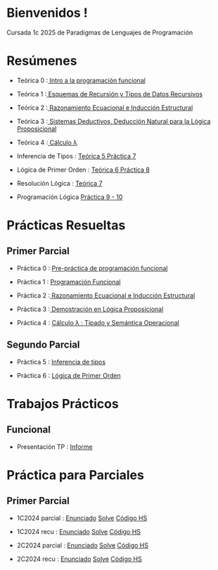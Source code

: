 # Bienvenidos !
Cursada 1c 2025 de Paradigmas de Lenguajes de Programación

# Resúmenes
- Teórica 0 :[ Intro a la programación funcional](https://github.com/ToniusRetonius/plp/blob/main/Res%C3%BAmenes/T0.pdf)

- Teórica 1 :[ Esquemas de Recursión y Tipos de Datos Recursivos](https://github.com/ToniusRetonius/plp/blob/main/Res%C3%BAmenes/T1.pdf)

- Teórica 2 :[ Razonamiento Ecuacional e Inducción Estructural](https://github.com/ToniusRetonius/plp/blob/main/Res%C3%BAmenes/T2.pdf)

- Teórica 3 :[ Sistemas Deductivos, Deducción Natural para la Lógica Proposicional](https://github.com/ToniusRetonius/plp/blob/main/Res%C3%BAmenes/T3.pdf)

- Teórica 4 :[ Cálculo λ](https://github.com/ToniusRetonius/plp/blob/main/Res%C3%BAmenes/T4.pdf)
 
- Inferencia de Tipos : [ Teórica 5](https://github.com/ToniusRetonius/plp/blob/main/Res%C3%BAmenes/T5.pdf)[ Práctica 7](https://github.com/ToniusRetonius/plp/blob/main/Pr%C3%A1cticas/P7/resumen.pdf)

- Lógica de Primer Orden : [ Teórica 6](https://github.com/ToniusRetonius/plp/blob/main/Res%C3%BAmenes/T6.pdf)[ Práctica 8](https://github.com/ToniusRetonius/plp/blob/main/Pr%C3%A1cticas/P8/resumen.pdf)

- Resolución Lógica : [ Teórica 7 ](https://github.com/ToniusRetonius/plp/blob/main/Res%C3%BAmenes/T7.pdf)

- Programación Lógica [Práctica 9 - 10](https://github.com/ToniusRetonius/plp/blob/main/Pr%C3%A1cticas/P9-10/resumen.pdf)

# Prácticas Resueltas
## Primer Parcial
- Práctica 0 : [ Pre-práctica de programación funcional](https://github.com/ToniusRetonius/plp/blob/main/Gu%C3%ADas%20Pr%C3%A1cticas/0/solve.pdf)

- Práctica 1 : [ Programación Funcional](https://github.com/ToniusRetonius/plp/blob/main/Gu%C3%ADas%20Pr%C3%A1cticas/1/solve.pdf)

- Práctica 2 :[ Razonamiento Ecuacional e Inducción Estructural](https://github.com/ToniusRetonius/plp/blob/main/Gu%C3%ADas%20Pr%C3%A1cticas/2/solve.pdf)

- Práctica 3 :[ Demostración en Lógica Proposicional](https://github.com/ToniusRetonius/plp/blob/main/Gu%C3%ADas%20Pr%C3%A1cticas/3/solve.pdf)

- Práctica 4 : [ Cálculo λ : Tipado y Semántica Operacional](https://github.com/ToniusRetonius/plp/blob/main/Gu%C3%ADas%20Pr%C3%A1cticas/4/solve.pdf)

## Segundo Parcial
- Práctica 5 : [ Inferencia de tipos ](https://github.com/ToniusRetonius/plp/blob/main/Gu%C3%ADas%20Pr%C3%A1cticas/5/solve.pdf)

- Práctica 6 : [ Lógica de Primer Orden](https://github.com/ToniusRetonius/plp/blob/main/Gu%C3%ADas%20Pr%C3%A1cticas/6/solve.pdf)

# Trabajos Prácticos
## Funcional
- Presentación TP : [Informe](https://github.com/ToniusRetonius/plp/blob/main/TP%20Funcional/Entrega/informe.pdf)

# Práctica para Parciales 
## Primer Parcial
- 1C2024 parcial : [ Enunciado](https://github.com/ToniusRetonius/plp/blob/main/Parciales/Primero/1C2024P/enunciado.pdf) [ Solve](https://github.com/ToniusRetonius/plp/blob/main/Parciales/Primero/1C2024P/solve.pdf) [ Código HS](https://github.com/ToniusRetonius/plp/blob/main/Parciales/Primero/1C2024P/1C2024P.hs)

- 1C2024 recu : [ Enunciado](https://github.com/ToniusRetonius/plp/blob/main/Parciales/Primero/1C2024R/enunciado.pdf) [ Solve](https://github.com/ToniusRetonius/plp/blob/main/Parciales/Primero/1C2024R/solve.pdf) [ Código HS](https://github.com/ToniusRetonius/plp/blob/main/Parciales/Primero/1C2024R/1C2024R.hs)

- 2C2024 parcial : [ Enunciado](https://github.com/ToniusRetonius/plp/blob/main/Parciales/Primero/2C2024P/enunciado.pdf) [ Solve](https://github.com/ToniusRetonius/plp/blob/main/Parciales/Primero/2C2024P/solve.pdf) [ Código HS](https://github.com/ToniusRetonius/plp/blob/main/Parciales/Primero/2C2024P/2C2024P.hs)

- 2C2024 recu : [ Enunciado](https://github.com/ToniusRetonius/plp/blob/main/Parciales/Primero/2C2024R/enunciado.pdf) [ Solve](https://github.com/ToniusRetonius/plp/blob/main/Parciales/Primero/2C2024R/solve.pdf) [ Código HS](https://github.com/ToniusRetonius/plp/blob/main/Parciales/Primero/2C2024R/2C2024R.hs)

